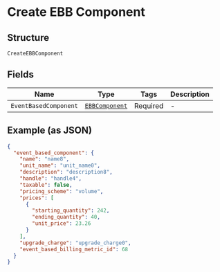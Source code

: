 
# Create EBB Component

## Structure

`CreateEBBComponent`

## Fields

| Name | Type | Tags | Description |
|  --- | --- | --- | --- |
| `EventBasedComponent` | [`EBBComponent`](../../doc/models/ebb-component.md) | Required | - |

## Example (as JSON)

```json
{
  "event_based_component": {
    "name": "name8",
    "unit_name": "unit_name0",
    "description": "description8",
    "handle": "handle4",
    "taxable": false,
    "pricing_scheme": "volume",
    "prices": [
      {
        "starting_quantity": 242,
        "ending_quantity": 40,
        "unit_price": 23.26
      }
    ],
    "upgrade_charge": "upgrade_charge0",
    "event_based_billing_metric_id": 68
  }
}
```

